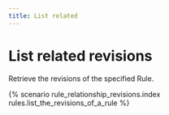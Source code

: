 ```yaml
---
title: List related
---
```


# List related revisions

Retrieve the revisions of the specified Rule.

{% scenario rule_relationship_revisions.index rules.list_the_revisions_of_a_rule %}
